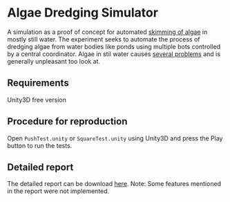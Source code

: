 # Algae Dredging Simulator

A simulation as a proof of concept for automated [skimming of algae](https://www.youtube.com/watch?v=bblz4FgvJSw) in mostly still water. 
The experiment seeks to automate the process of dredging algae from water bodies like ponds using multiple bots controlled by a central coordinator.
Algae in stil water causes [several problems](https://www.epa.gov/nutrientpollution/harmful-algal-blooms) and is generally unpleasant too look at.

## Requirements

Unity3D free version

## Procedure for reproduction

Open `PushTest.unity` or `SquareTest.unity` using Unity3D and press the Play button to run the tests.

## Detailed report

The detailed report can be download [here](https://docs.google.com/document/d/1vbI3uVo_05jxJlQxgbVQGixl8CjtR_QJWasqGG3kw5w/edit?usp=sharing).
Note: Some features mentioned in the report were not implemented.
